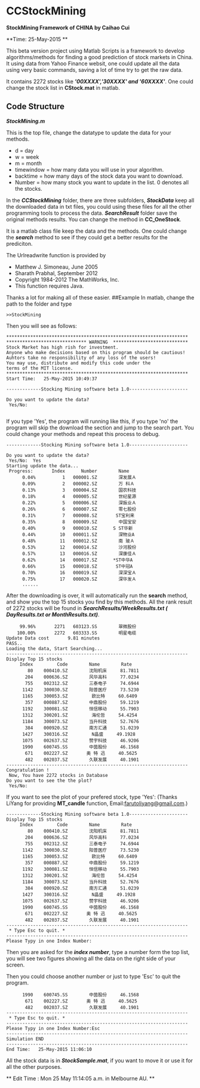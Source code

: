 # CCStockMining
**StockMining Framework of CHINA by Caihao Cui**

**Time: 25-May-2015 **

This beta version project using Matlab Scripts is a framework to develop algorithms/methods for finding a good prediction of stock markets in China.
It using data from Yahoo Finance websit, one could update all the data using very basic commands, saving a lot of time try to get the raw data.

It contains 2272 stocks like ***'00XXXX','30XXXX' and '60XXXX'***. 
One could change the stock list in **CStock.mat** in matlab.

## Code Structure

***StockMining.m***

This is the top file, change the datatype to update the data for your methods.

* d = day
* w = week
* m = month
* timewindow = how many data you will use in your algorithm.
* backtime = how many days of the stock data you want to download.
* Number = how many stock you want to update in the list. 0 denotes all the stocks.

In the ***CCStockMining*** folder, there are three subfolders, ***StockData*** keep all the downloaded data in txt files, you could using these files for all the other programming tools to process the data. ***SearchResult*** folder save the original methods results. You can change the method in **CC_OneStock**.

It is a matlab class file keep the data and the methods. One could change the ***search*** method to see if they could get a better results for the prediciton.


The Urlreadwrite function is provided by
 
* Matthew J. Simoneau, June 2005
* Sharath Prabhal,     September 2012
* Copyright 1984-2012 The MathWorks, Inc.
* This function requires Java.

Thanks a lot for making all of these easier.
##Example
In matlab, change the path to the folder and type 

```
>>StockMining
```
Then you will see as follows:

```
********************************************************************
****************************** WARNING  ****************************
Stock Market has high rish for investment.
Anyone who make decisions based on this program should be cautious!
Auhtors take no responsibility of any loss of the users!
You may use, distribute and modify this code under the
terms of the MIT license.
********************************************************************
Start Time:   25-May-2015 10:49:37

-------------Stocking Mining software beta 1.0----------------------
 
Do you want to update the data?
 Yes/No:  
 
```

If you type 'Yes', the program will running like this, if you type 'no' the program will skip the download the section and jump to the search part. You could change your methods and repeat this process to debug.

```
-------------Stocking Mining software beta 1.0----------------------
 
Do you want to update the data?
 Yes/No:  Yes
Starting update the data...
 Progress:	     Index	    Number	      Name	
      0.04%	         1	 000001.SZ	      深发展Ａ	
      0.09%	         2	 000002.SZ	      万 科Ａ	
      0.13%	         3	 000004.SZ	      国农科技	
      0.18%	         4	 000005.SZ	      世纪星源	
      0.22%	         5	 000006.SZ	      深振业Ａ	
      0.26%	         6	 000007.SZ	      零七股份	
      0.31%	         7	 000008.SZ	     ST宝利来	
      0.35%	         8	 000009.SZ	      中国宝安	
      0.40%	         9	 000010.SZ	    S ST华新	
      0.44%	        10	 000011.SZ	      深物业A	
      0.48%	        11	 000012.SZ	      南 玻Ａ	
      0.53%	        12	 000014.SZ	      沙河股份	
      0.57%	        13	 000016.SZ	      深康佳Ａ	
      0.62%	        14	 000017.SZ	    *ST中华A	
      0.66%	        15	 000018.SZ	     ST中冠A	
      0.70%	        16	 000019.SZ	      深深宝Ａ	
      0.75%	        17	 000020.SZ	      深华发Ａ	   
      ......
```

After the downloading is over, it will automatically run the **search** method, and show you the top 15 stocks you find by this methods. All the rank result of 2272 stocks will be found in ***SearchResults/WeekResults.txt ( DayResults.txt or MonthResults.txt)***.

```
     99.96%	      2271	 603123.SS	      翠微股份	
    100.00%	      2272	 603333.SS	      明星电缆	
Update Data cost       9.81 minutes
PASS..
Loading the data, Start Searching...
--------------------------------------------------------------------
Display Top 15 stocks
     Index	       Code	       Name	       Rate
        80	  000410.SZ	       沈阳机床	    81.7811
       204	  000636.SZ	       风华高科	    77.0234
       755	  002312.SZ	       三泰电子	    74.6944
      1142	  300030.SZ	       阳普医疗	    73.5230
      1165	  300053.SZ	        欧比特	    60.6409
       357	  000887.SZ	       中鼎股份	    59.1219
      1192	  300081.SZ	       恒信移动	    55.7903
      1312	  300201.SZ	        海伦哲	    54.4254
      1184	  300073.SZ	       当升科技	    52.7676
       384	  000920.SZ	       南方汇通	    51.0239
      1427	  300316.SZ	        N晶盛	    49.1928
      1075	  002637.SZ	       赞宇科技	    46.9206
      1990	  600745.SS	       中茵股份	    46.1568
       671	  002227.SZ	      奥 特 迅	    40.5625
       482	  002037.SZ	       久联发展	    40.1901
--------------------------------------------------------------------
Congratulation !
 Now, You have 2272 stocks in Database
Do you want to see the the plot?
 Yes/No: 

```

If you want to see the plot of your prefered stock, type 'Yes':
(Thanks LiYang for providing **MT_candle** function, Email:farutoliyang@gmail.com.)

```
-------------Stocking Mining software beta 1.0----------------------
Display Top 15 stocks
     Index	       Code	       Name	       Rate
        80	  000410.SZ	       沈阳机床	    81.7811
       204	  000636.SZ	       风华高科	    77.0234
       755	  002312.SZ	       三泰电子	    74.6944
      1142	  300030.SZ	       阳普医疗	    73.5230
      1165	  300053.SZ	        欧比特	    60.6409
       357	  000887.SZ	       中鼎股份	    59.1219
      1192	  300081.SZ	       恒信移动	    55.7903
      1312	  300201.SZ	        海伦哲	    54.4254
      1184	  300073.SZ	       当升科技	    52.7676
       384	  000920.SZ	       南方汇通	    51.0239
      1427	  300316.SZ	        N晶盛	    49.1928
      1075	  002637.SZ	       赞宇科技	    46.9206
      1990	  600745.SS	       中茵股份	    46.1568
       671	  002227.SZ	      奥 特 迅	    40.5625
       482	  002037.SZ	       久联发展	    40.1901
--------------------------------------------------------------------
 * Type Esc to quit. *
--------------------------------------------------------------------
Please Typy in one Index Number:
```

Then you are asked for the ***index number***, type a number form the top list, you will see two figures showing all the data on the right side of your screen.

Then you could choose another number or just to type 'Esc' to quit the program.

```
      1990	  600745.SS	       中茵股份	    46.1568
       671	  002227.SZ	      奥 特 迅	    40.5625
       482	  002037.SZ	       久联发展	    40.1901
--------------------------------------------------------------------
 * Type Esc to quit. *
--------------------------------------------------------------------
Please Typy in one Index Number:Esc
--------------------------------------------------------------------
Simulation END
--------------------------------------------------------------------
End Time:   25-May-2015 11:06:10
```

All the stock data is in ***StockSample.mat***, if you want to move it or use it for all the other purposes. 


** Edit Time : Mon 25 May 11:14:05 a.m. in Melbourne AU. **
